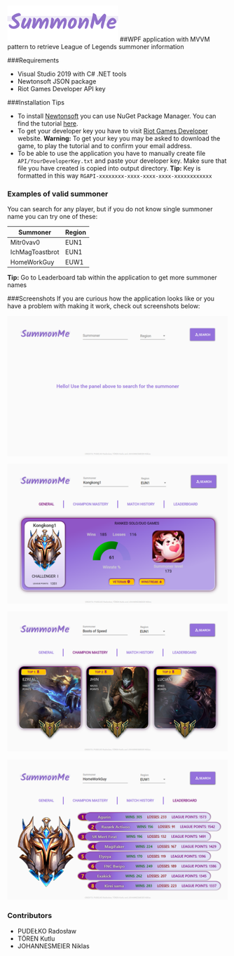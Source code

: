 ![](https://github.com/radoslawik/CSharpSummonMe/blob/master/SummonMe/Assets/logo.png?raw=true)
##WPF application with MVVM pattern to retrieve League of Legends summoner information

###Requirements
- Visual Studio 2019 with C# .NET tools
- Newtonsoft JSON package
- Riot Games Developer API key

###Installation Tips
- To install [Newtonsoft](https://github.com/JamesNK/Newtonsoft.Json) you can use NuGet Package Manager. You can find the tutorial [here](https://docs.microsoft.com/en-us/nuget/quickstart/install-and-use-a-package-in-visual-studio).
- To get your developer key you have to visit [Riot Games Developer](https://developer.riotgames.com/) website.
**Warning:** To get your key you may be asked to download the game, to play the tutorial and to confirm your email address.
- To be able to use the application you have to manually create file `API/YourDeveloperKey.txt` and paste your developer key. Make sure that file you have created is copied into output directory.
**Tip:** Key is formatted in this way `RGAPI-xxxxxxxx-xxxx-xxxx-xxxx-xxxxxxxxxxxx`


### Examples of valid summoner
You can search for any player, but if you do not know single summoner name you can try one of these:

Summoner  | Region
------------- | -------------
 Mitr0vav0  | EUN1
IchMagToastbrot  | EUN1
HomeWorkGuy | EUW1

**Tip:** Go to Leaderboard tab within the application to get more summoner names


###Screenshots
If you are curious how the application looks like or you have a problem with making it work, check out screenshots below:

![](https://raw.githubusercontent.com/radoslawik/CSharpSummonMe/master/Screenshots/ss1.PNG?raw=true)

![](https://raw.githubusercontent.com/radoslawik/CSharpSummonMe/master/Screenshots/ss2.PNG?raw=true)

![](https://raw.githubusercontent.com/radoslawik/CSharpSummonMe/master/Screenshots/ss3.PNG?raw=true)

![](https://raw.githubusercontent.com/radoslawik/CSharpSummonMe/master/Screenshots/ss4.PNG?raw=true)

### Contributors

- PUDEŁKO Radosław
- TÖREN Kutlu
- JOHANNESMEIER Niklas